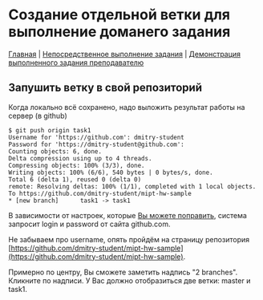 # Создание отдельной ветки для выполнение доманего задания

[Главная](./README.md)
| [Непосредственное выполнение задания](./work.md)
| [Демонстрация выполненного задания преподавателю](./pull-request)

## Запушить ветку в свой репозиторий

Когда локально всё сохранено, надо выложить результат работы на сервер (в github)

    $ git push origin task1
    Username for 'https://github.com': dmitry-student
    Password for 'https://dmitry-student@github.com':
    Counting objects: 6, done.
    Delta compression using up to 4 threads.
    Compressing objects: 100% (3/3), done.
    Writing objects: 100% (6/6), 540 bytes | 0 bytes/s, done.
    Total 6 (delta 1), reused 0 (delta 0)
    remote: Resolving deltas: 100% (1/1), completed with 1 local objects.
    To https://github.com/dmitry-student/mipt-hw-sample
    * [new branch]      task1 -> task1


В зависимости от настроек, которые [Вы можете поправить](https://git-scm.com/book/ru/v1/%D0%9D%D0%B0%D1%81%D1%82%D1%80%D0%BE%D0%B9%D0%BA%D0%B0-Git-%D0%9A%D0%BE%D0%BD%D1%84%D0%B8%D0%B3%D1%83%D1%80%D0%B8%D1%80%D0%BE%D0%B2%D0%B0%D0%BD%D0%B8%D0%B5-Git), система запросит login и password от сайта github.com.

Не забываем про username, опять пройдём на страницу репозитория [https://github.com/dmitry-student/mipt-hw-sample](https://github.com/dmitry-student/mipt-hw-sample).

Примерно по центру, Вы сможете заметить надпись "2 branches". Кликните по надписи. У Вас должно отобразиться две ветки: master и task1.